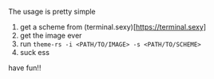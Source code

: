 The usage is pretty simple

1. get a scheme from (terminal.sexy)[https://terminal.sexy]
2. get the image ever
3. run `theme-rs -i <PATH/TO/IMAGE> -s <PATH/TO/SCHEME>`
4. suck ess


have fun!!
